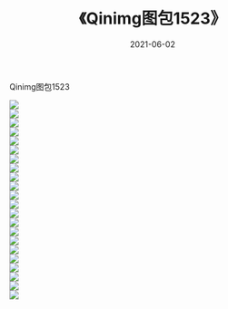 ﻿---
layout: post
title:  《Qinimg图包1523》
date:   2021-06-02
img: http://imgx.orgx.ga/Qinimg图包/Qinimg图包1523/000.jpg
categories: [美女, 清纯, 唯美]
---

Qinimg图包1523

 ![](http://imgx.orgx.ga/Qinimg图包/Qinimg图包1523/001.jpg) <br>![](http://imgx.orgx.ga/Qinimg图包/Qinimg图包1523/002.jpg) <br>![](http://imgx.orgx.ga/Qinimg图包/Qinimg图包1523/003.jpg) <br>![](http://imgx.orgx.ga/Qinimg图包/Qinimg图包1523/004.jpg) <br>![](http://imgx.orgx.ga/Qinimg图包/Qinimg图包1523/005.jpg) <br>![](http://imgx.orgx.ga/Qinimg图包/Qinimg图包1523/006.jpg) <br>![](http://imgx.orgx.ga/Qinimg图包/Qinimg图包1523/007.jpg) <br>![](http://imgx.orgx.ga/Qinimg图包/Qinimg图包1523/008.jpg) <br>![](http://imgx.orgx.ga/Qinimg图包/Qinimg图包1523/009.jpg) <br>![](http://imgx.orgx.ga/Qinimg图包/Qinimg图包1523/010.jpg) <br>![](http://imgx.orgx.ga/Qinimg图包/Qinimg图包1523/011.jpg) <br>![](http://imgx.orgx.ga/Qinimg图包/Qinimg图包1523/012.jpg) <br>![](http://imgx.orgx.ga/Qinimg图包/Qinimg图包1523/013.jpg) <br>![](http://imgx.orgx.ga/Qinimg图包/Qinimg图包1523/014.jpg) <br>![](http://imgx.orgx.ga/Qinimg图包/Qinimg图包1523/015.jpg) <br>![](http://imgx.orgx.ga/Qinimg图包/Qinimg图包1523/016.jpg) <br>![](http://imgx.orgx.ga/Qinimg图包/Qinimg图包1523/017.jpg) <br>![](http://imgx.orgx.ga/Qinimg图包/Qinimg图包1523/018.jpg) <br>![](http://imgx.orgx.ga/Qinimg图包/Qinimg图包1523/019.jpg) <br>![](http://imgx.orgx.ga/Qinimg图包/Qinimg图包1523/020.jpg) <br>![](http://imgx.orgx.ga/Qinimg图包/Qinimg图包1523/021.jpg) <br>![](http://imgx.orgx.ga/Qinimg图包/Qinimg图包1523/022.jpg) <br>
